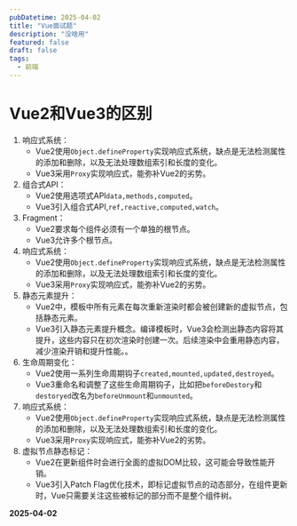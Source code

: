 ```yaml
---
pubDatetime: 2025-04-02
title: "Vue面试题"
description: "没啥用"
featured: false
draft: false
tags:
  - 前端
---
```


# Vue2和Vue3的区别

1. 响应式系统：
   - Vue2使用`Object.defineProperty`实现响应式系统，缺点是无法检测属性的添加和删除，以及无法处理数组索引和长度的变化。
   - Vue3采用`Proxy`实现响应式，能弥补Vue2的劣势。
2. 组合式API：
   - Vue2使用选项式API`data,methods,computed`。
   - Vue3引入组合式API,`ref,reactive,computed,watch`。
3. Fragment：
   - Vue2要求每个组件必须有一个单独的根节点。
   - Vue3允许多个根节点。
4. 响应式系统：
   - Vue2使用`Object.defineProperty`实现响应式系统，缺点是无法检测属性的添加和删除，以及无法处理数组索引和长度的变化。
   - Vue3采用`Proxy`实现响应式，能弥补Vue2的劣势。
5. 静态元素提升：
   - Vue2中，模板中所有元素在每次重新渲染时都会被创建新的虚拟节点，包括静态元素。
   - Vue3引入静态元素提升概念。编译模板时，Vue3会检测出静态内容将其提升，这些内容只在初次渲染时创建一次。后续渲染中会重用静态内容，减少渲染开销和提升性能。。
6. 生命周期变化：
   - Vue2使用一系列生命周期钩子`created,mounted,updated,destroyed`。
   - Vue3重命名和调整了这些生命周期钩子，比如把`beforeDestory`和`destoryed`改名为`beforeUnmount`和`unmounted`。
7. 响应式系统：
   - Vue2使用`Object.defineProperty`实现响应式系统，缺点是无法检测属性的添加和删除，以及无法处理数组索引和长度的变化。
   - Vue3采用`Proxy`实现响应式，能弥补Vue2的劣势。
8. 虚拟节点静态标记：
   - Vue2在更新组件时会进行全面的虚拟DOM比较，这可能会导致性能开销。
   - Vue3引入Patch Flag优化技术，即标记虚拟节点的动态部分，在组件更新时，Vue只需要关注这些被标记的部分而不是整个组件树。

**2025-04-02**
